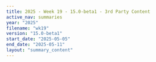 ```yaml
---
title: 2025 - Week 19 - 15.0-beta1 - 3rd Party Content
active_nav: summaries
year: "2025"
filename: "wk19"
version: "15.0-beta1"
start_date: "2025-05-05"
end_date: "2025-05-11"
layout: "summary_content"
---
```

